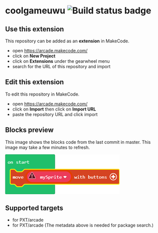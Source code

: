 # coolgameuwu ![Build status badge](https://github.com/deltamth/coolgameuwu/workflows/MakeCode/badge.svg)



## Use this extension

This repository can be added as an **extension** in MakeCode.

* open https://arcade.makecode.com/
* click on **New Project**
* click on **Extensions** under the gearwheel menu
* search for the URL of this repository and import

## Edit this extension

To edit this repository in MakeCode.

* open https://arcade.makecode.com/
* click on **Import** then click on **Import URL**
* paste the repository URL and click import

## Blocks preview

This image shows the blocks code from the last commit in master.
This image may take a few minutes to refresh.

![A rendered view of the blocks](https://github.com/deltamth/coolgameuwu/raw/master/.makecode/blocks.png)

## Supported targets

* for PXT/arcade
* for PXT/arcade
(The metadata above is needed for package search.)

